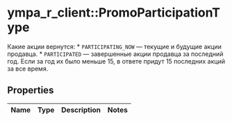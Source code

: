# ympa_r_client::PromoParticipationType

Какие акции вернутся:  * `PARTICIPATING_NOW` — текущие и будущие акции продавца.  * `PARTICIPATED` — завершенные акции продавца за последний год. Если за год их было меньше 15, в ответе придут 15 последних акций за все время. 

## Properties
Name | Type | Description | Notes
------------ | ------------- | ------------- | -------------


